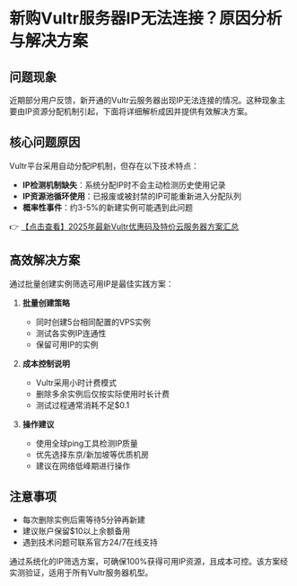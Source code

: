 # 新购Vultr服务器IP无法连接？原因分析与解决方案

## 问题现象
近期部分用户反馈，新开通的Vultr云服务器出现IP无法连接的情况。这种现象主要由IP资源分配机制引起，下面将详细解析成因并提供有效解决方案。

## 核心问题原因
Vultr平台采用自动分配IP机制，但存在以下技术特点：

- **IP检测机制缺失**：系统分配IP时不会主动检测历史使用记录
- **IP资源池循环使用**：已报废或被封禁的IP可能重新进入分配队列
- **概率性事件**：约3-5%的新建实例可能遇到此问题

👉 [【点击查看】2025年最新Vultr优惠码及特价云服务器方案汇总](https://bit.ly/VuLtr)

## 高效解决方案
通过批量创建实例筛选可用IP是最佳实践方案：

1. **批量创建策略**
   - 同时创建5台相同配置的VPS实例
   - 测试各实例IP连通性
   - 保留可用IP的实例

2. **成本控制说明**
   - Vultr采用小时计费模式
   - 删除多余实例后仅按实际使用时长计费
   - 测试过程通常消耗不足$0.1

3. **操作建议**
   - 使用全球ping工具检测IP质量
   - 优先选择东京/新加坡等优质机房
   - 建议在网络低峰期进行操作

## 注意事项
- 每次删除实例后需等待5分钟再新建
- 建议账户保留$10以上余额备用
- 遇到技术问题可联系官方24/7在线支持

通过系统化的IP筛选方案，可确保100%获得可用IP资源，且成本可控。该方案经实测验证，适用于所有Vultr服务器机型。